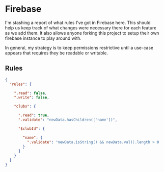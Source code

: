 # Firebase

I'm stashing a report of what rules I've got in Firebase here. This should help us keep track of what changes were necessary there for each feature as we add them. It also allows anyone forking this project to setup their own firebase instance to play around with.

In general, my strategy is to keep permissions restrictive until a use-case appears that requires they be readable or writable.

## Rules

```json
{
  "rules": {

    ".read": false,
    ".write": false,

    "clubs": {

      ".read": true,
      ".validate": "newData.hasChildren(['name'])",

      "$clubId": {

        "name": {
          ".validate": "newData.isString() && newData.val().length > 0 && newData.val().length <= 50"
        }
      }
    }
  }
}
```

